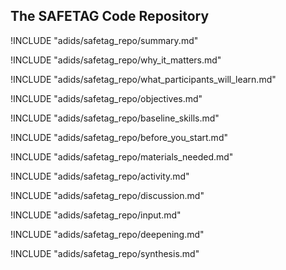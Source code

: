 
##  The SAFETAG Code Repository

!INCLUDE "adids/safetag_repo/summary.md"

<!-- Why The Topic Matters -->

!INCLUDE "adids/safetag_repo/why_it_matters.md"

<!--  What Participants Will Learn -->

!INCLUDE "adids/safetag_repo/what_participants_will_learn.md"

<!-- Objectives {.sidebar} -->

!INCLUDE "adids/safetag_repo/objectives.md"

<!-- Baseline Skills -->

!INCLUDE "adids/safetag_repo/baseline_skills.md"

<!-- Before you Start -->

!INCLUDE "adids/safetag_repo/before_you_start.md"

<!-- Materials Needed [stub] -->

!INCLUDE "adids/safetag_repo/materials_needed.md"

<!--Activity [stub] {.activity} -->

!INCLUDE "adids/safetag_repo/activity.md"

<!--Discussion [stub] -->

!INCLUDE "adids/safetag_repo/discussion.md"

<!-- Input -->

!INCLUDE "adids/safetag_repo/input.md"

<!-- Deepening -->

!INCLUDE "adids/safetag_repo/deepening.md"

<!--Synthesis [stub] {.synthesis} -->

!INCLUDE "adids/safetag_repo/synthesis.md"
